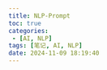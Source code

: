 ```yaml
---
title: NLP-Prompt
toc: true
categories:
 - [AI, NLP]
tags: [笔记, AI, NLP]
date: 2024-11-09 18:19:40
---
```


<!-- more -->
